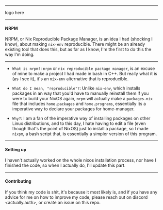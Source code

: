 -----

logo here

-----
#### NRPM

NRPM, or Nix Reproducible Package Manager, is an idea I had (shocking I know), about making `nix-env` reproducible. There might be an already existing tool that does this, but as far as I know, I'm the first to do this the way I'm doing.

-----

- `What is nrpm?`:
	`nrpm` or `nix reproducible package manager`, is an excuse of mine to make a project I had made in bash in C++. But really what it is (as I see it), it's an `nix-env` alternative that is reproducible.

- `What do I mean, "reproducible"?`:
	  Unlike `nix-env`, which installs packages in an way that you'd have to manually reinstall them if you were to build your NixOS again, `nrpm` will actually make a `packages.nix` file that includes `home.packages` and `home.programs`, essentially its a imperative way to declare your packages for home-manager. 

- `Why?`:
	  I am a fan of the imperative way of installing packages on other Linux distributions, and to this day, I hate having to edit a file (even though that's the point of NixOS) just to install a package, so I made `nixpm`, a bash script that, is essentially a simpler version of this program.

----

#### Setting up

I haven't actually worked on the whole nixos installation process, nor have I finished the code, so when I actually do, I'll update this part.

----
#### Contributing

If you think my code is shit, it's because it most likely is, and if you have any advice for me on how to improve my code, please reach out on discord <actually.auth>, or create an issue on this repo.
